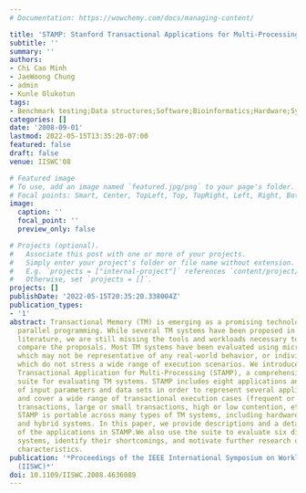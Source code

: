 ```yaml
---
# Documentation: https://wowchemy.com/docs/managing-content/

title: 'STAMP: Stanford Transactional Applications for Multi-Processing'
subtitle: ''
summary: ''
authors:
- Chi Cao Minh
- JaeWoong Chung
- admin
- Kunle Olukotun
tags:
- Benchmark testing;Data structures;Software;Bioinformatics;Hardware;Synchronization;Genomics
categories: []
date: '2008-09-01'
lastmod: 2022-05-15T13:35:20-07:00
featured: false
draft: false
venue: IISWC'08

# Featured image
# To use, add an image named `featured.jpg/png` to your page's folder.
# Focal points: Smart, Center, TopLeft, Top, TopRight, Left, Right, BottomLeft, Bottom, BottomRight.
image:
  caption: ''
  focal_point: ''
  preview_only: false

# Projects (optional).
#   Associate this post with one or more of your projects.
#   Simply enter your project's folder or file name without extension.
#   E.g. `projects = ["internal-project"]` references `content/project/deep-learning/index.md`.
#   Otherwise, set `projects = []`.
projects: []
publishDate: '2022-05-15T20:35:20.338004Z'
publication_types:
- '1'
abstract: Transactional Memory (TM) is emerging as a promising technology to simplify
  parallel programming. While several TM systems have been proposed in the research
  literature, we are still missing the tools and workloads necessary to analyze and
  compare the proposals. Most TM systems have been evaluated using microbenchmarks,
  which may not be representative of any real-world behavior, or individual applications,
  which do not stress a wide range of execution scenarios. We introduce the Stanford
  Transactional Application for Multi-Processing (STAMP), a comprehensive benchmark
  suite for evaluating TM systems. STAMP includes eight applications and thirty variants
  of input parameters and data sets in order to represent several application domains
  and cover a wide range of transactional execution cases (frequent or rare use of
  transactions, large or small transactions, high or low contention, etc.). Moreover,
  STAMP is portable across many types of TM systems, including hardware, software,
  and hybrid systems. In this paper, we provide descriptions and a detailed characterization
  of the applications in STAMP.We also use the suite to evaluate six different TM
  systems, identify their shortcomings, and motivate further research on their performance
  characteristics.
publication: '*Proceedings of the IEEE International Symposium on Workload Characterization
  (IISWC)*'
doi: 10.1109/IISWC.2008.4636089
---
```


